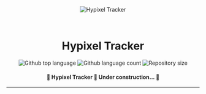 <div align="center" id="top"> 
  <img src="./.github/app.gif" alt="Hypixel Tracker" />

  &#xa0;

  <!-- <a href="https://hypixeltracker.netlify.app">Demo</a> -->
</div>

<h1 align="center">Hypixel Tracker</h1>

<p align="center">
  <img alt="Github top language" src="https://img.shields.io/github/languages/top/Kamyx001/hypixel-tracker?color=56BEB8">

  <img alt="Github language count" src="https://img.shields.io/github/languages/count/Kamyx001/hypixel-tracker?color=56BEB8">

  <img alt="Repository size" src="https://img.shields.io/github/repo-size/Kamyx001/hypixel-tracker?color=56BEB8">

</p>

<h4 align="center"> 
	🚧  Hypixel Tracker 🚀 Under construction...  🚧
</h4> 

<hr>

<!-- <p align="center">
  <a href="#dart-about">About</a> &#xa0; | &#xa0; 
  <a href="#sparkles-features">Features</a> &#xa0; | &#xa0;
  <a href="#rocket-technologies">Technologies</a> &#xa0; | &#xa0;
  <a href="#white_check_mark-requirements">Requirements</a> &#xa0; | &#xa0;
  <a href="#checkered_flag-starting">Starting</a> &#xa0; | &#xa0;
  <a href="#memo-license">License</a> &#xa0; | &#xa0;
  <a href="https://github.com/Kamyx001" target="_blank">Author</a>
</p>

<br>

## :dart: About ##

Describe your project

## :sparkles: Features ##

:heavy_check_mark: Feature 1;\
:heavy_check_mark: Feature 2;\
:heavy_check_mark: Feature 3;

## :rocket: Technologies ##

The following tools were used in this project:

- [Expo](https://expo.io/)
- [Node.js](https://nodejs.org/en/)
- [React](https://pt-br.reactjs.org/)
- [React Native](https://reactnative.dev/)
- [TypeScript](https://www.typescriptlang.org/)

## :white_check_mark: Requirements ##

Before starting :checkered_flag:, you need to have [Git](https://git-scm.com) and [Node](https://nodejs.org/en/) installed.

## :checkered_flag: Starting ##

```bash
# Clone this project
$ git clone https://github.com/Kamyx001/hypixel-tracker

# Access
$ cd hypixel-tracker

# Install dependencies
$ yarn

# Run the project
$ yarn start

# The server will initialize in the <http://localhost:3000>
```

## :memo: License ##

This project is under license from MIT. For more details, see the [LICENSE](LICENSE.md) file.


Made with :heart: by <a href="https://github.com/Kamyx001" target="_blank">Kamyx</a>

&#xa0;

<a href="#top">Back to top</a> -->
